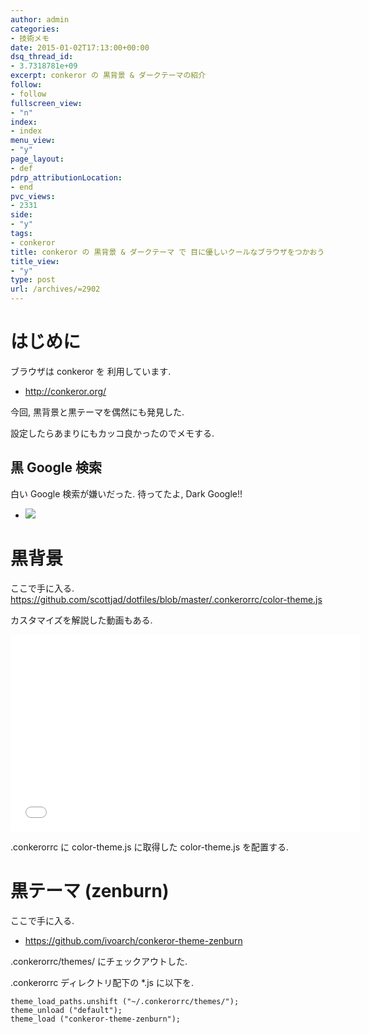 ```yaml
---
author: admin
categories:
- 技術メモ
date: 2015-01-02T17:13:00+00:00
dsq_thread_id:
- 3.7318781e+09
excerpt: conkeror の 黒背景 & ダークテーマの紹介
follow:
- follow
fullscreen_view:
- "n"
index:
- index
menu_view:
- "y"
page_layout:
- def
pdrp_attributionLocation:
- end
pvc_views:
- 2331
side:
- "y"
tags:
- conkeror
title: conkeror の 黒背景 & ダークテーマ で 目に優しいクールなブラウザをつかおう!
title_view:
- "y"
type: post
url: /archives/=2902
---
```


はじめに
========

ブラウザは conkeror を 利用しています.

-   <http://conkeror.org/>

今回, 黒背景と黒テーマを偶然にも発見した.

設定したらあまりにもカッコ良かったのでメモする.

黒 Google 検索
--------------

白い Google 検索が嫌いだった. 待ってたよ, Dark Google!!

-   ![](./../img/2015-01-03-021058_704x433_scrot.png)

黒背景
======

ここで手に入る.
<https://github.com/scottjad/dotfiles/blob/master/.conkerorrc/color-theme.js>

カスタマイズを解説した動画もある.

<iframe width="560" height="315" src="//www.youtube.com/embed/eh6BBcwx998?rel=0" frameborder="0" allowfullscreen></iframe>

.conkerorrc に color-theme.js に取得した color-theme.js を配置する.

黒テーマ (zenburn)
==================

ここで手に入る.

-   <https://github.com/ivoarch/conkeror-theme-zenburn>

.conkerorrc/themes/ にチェックアウトした.

.conkerorrc ディレクトリ配下の \*.js に以下を.

``` {.javascript}
theme_load_paths.unshift ("~/.conkerorrc/themes/");
theme_unload ("default");
theme_load ("conkeror-theme-zenburn");
```
